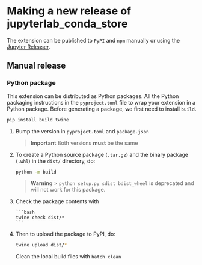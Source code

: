 # Making a new release of jupyterlab_conda_store

The extension can be published to `PyPI` and `npm` manually or using the [Jupyter Releaser](https://github.com/jupyter-server/jupyter_releaser).

## Manual release

### Python package

This extension can be distributed as Python
packages. All the Python
packaging instructions in the `pyproject.toml` file to wrap your extension in a
Python package. Before generating a package, we first need to install `build`.

```bash
pip install build twine
```

1.  Bump the version in `pyproject.toml` and `package.json`

    > **Important**
    > Both versions **must** be the same

1.  To create a Python source package (`.tar.gz`) and the binary package (`.whl`) in the `dist/` directory, do:

    ```bash
    python -m build
    ```

    > **Warning** > `python setup.py sdist bdist_wheel` is deprecated and will not work for this package.

1.  Check the package contents with

        ```bash
        twine check dist/*
        ```

1.  Then to upload the package to PyPI, do:

    ```bash
    twine upload dist/*
    ```

    Clean the local build files with `hatch clean`
